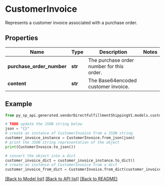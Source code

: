 # CustomerInvoice

Represents a customer invoice associated with a purchase order.

## Properties

Name | Type | Description | Notes
------------ | ------------- | ------------- | -------------
**purchase_order_number** | **str** | The purchase order number for this order. | 
**content** | **str** | The Base64encoded customer invoice. | 

## Example

```python
from py_sp_api.generated.vendorDirectFulfillmentShippingV1.models.customer_invoice import CustomerInvoice

# TODO update the JSON string below
json = "{}"
# create an instance of CustomerInvoice from a JSON string
customer_invoice_instance = CustomerInvoice.from_json(json)
# print the JSON string representation of the object
print(CustomerInvoice.to_json())

# convert the object into a dict
customer_invoice_dict = customer_invoice_instance.to_dict()
# create an instance of CustomerInvoice from a dict
customer_invoice_from_dict = CustomerInvoice.from_dict(customer_invoice_dict)
```
[[Back to Model list]](../README.md#documentation-for-models) [[Back to API list]](../README.md#documentation-for-api-endpoints) [[Back to README]](../README.md)


